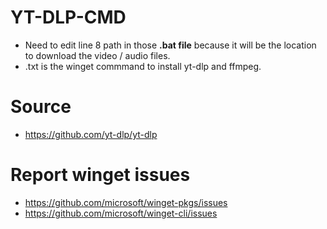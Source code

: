 # YT-DLP-CMD
- Need to edit line 8 path in those **.bat file** because it will be the location to download the video / audio files.
- .txt is the winget commmand to install yt-dlp and ffmpeg.

# Source 
- https://github.com/yt-dlp/yt-dlp

# Report winget issues
- https://github.com/microsoft/winget-pkgs/issues
- https://github.com/microsoft/winget-cli/issues
